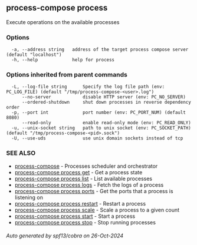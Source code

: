 ## process-compose process

Execute operations on the available processes

### Options

```
  -a, --address string   address of the target process compose server (default "localhost")
  -h, --help             help for process
```

### Options inherited from parent commands

```
  -L, --log-file string      Specify the log file path (env: PC_LOG_FILE) (default "/tmp/process-compose-<user>.log")
      --no-server            disable HTTP server (env: PC_NO_SERVER)
      --ordered-shutdown     shut down processes in reverse dependency order
  -p, --port int             port number (env: PC_PORT_NUM) (default 8080)
      --read-only            enable read-only mode (env: PC_READ_ONLY)
  -u, --unix-socket string   path to unix socket (env: PC_SOCKET_PATH) (default "/tmp/process-compose-<pid>.sock")
  -U, --use-uds              use unix domain sockets instead of tcp
```

### SEE ALSO

* [process-compose](process-compose.md)	 - Processes scheduler and orchestrator
* [process-compose process get](process-compose_process_get.md)	 - Get a process state
* [process-compose process list](process-compose_process_list.md)	 - List available processes
* [process-compose process logs](process-compose_process_logs.md)	 - Fetch the logs of a process
* [process-compose process ports](process-compose_process_ports.md)	 - Get the ports that a process is listening on
* [process-compose process restart](process-compose_process_restart.md)	 - Restart a process
* [process-compose process scale](process-compose_process_scale.md)	 - Scale a process to a given count
* [process-compose process start](process-compose_process_start.md)	 - Start a process
* [process-compose process stop](process-compose_process_stop.md)	 - Stop running processes

###### Auto generated by spf13/cobra on 26-Oct-2024
